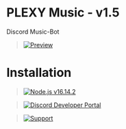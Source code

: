 # PLEXY Music - v1.5
Discord Music-Bot

> [![Preview]()](https://plexybot.xyz/bots/id-978417993581223956/)

# Installation
> [![Node.js v16.14.2]()](https://nodejs.org/en/blog/release/v16.14.2/)

> [![Discord Developer Portal]()](https://discord.com/developers/applications)

> [![Support]()](https://plexybot.xyz/suppport/)
